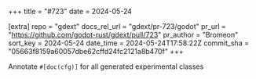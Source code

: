 +++
title = "#723"
date = 2024-05-24

[extra]
repo = "gdext"
docs_rel_url = "gdext/pr-723/godot"
pr_url = "https://github.com/godot-rust/gdext/pull/723"
pr_author = "Bromeon"
sort_key = 2024-05-24
date_time = 2024-05-24T17:58:22Z
commit_sha = "05663f8159a60057dbe62cffd24fc2121a8b470f"
+++

Annotate `#[doc(cfg)]` for all generated experimental classes
